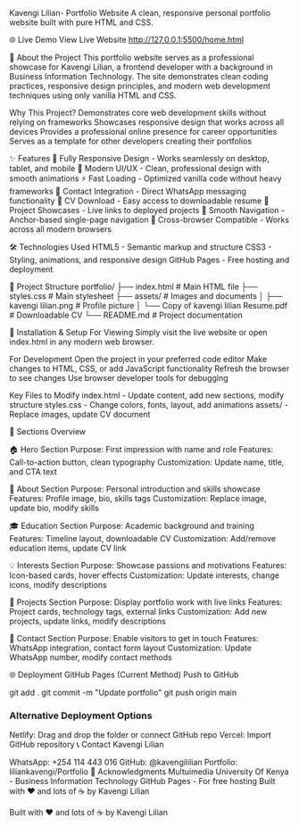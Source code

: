 Kavengi Lilian- Portfolio Website
A clean, responsive personal portfolio website built with pure HTML and CSS.

🌐 Live Demo
View Live Website http://127.0.0.1:5500/home.html

🎯 About the Project
This portfolio website serves as a professional showcase for Kavengi Lilian, a frontend developer with a background in Business Information Technology. The site demonstrates clean coding practices, responsive design principles, and modern web development techniques using only vanilla HTML and CSS.

Why This Project?
Demonstrates core web development skills without relying on frameworks
Showcases responsive design that works across all devices
Provides a professional online presence for career opportunities
Serves as a template for other developers creating their portfolios

✨ Features
📱 Fully Responsive Design - Works seamlessly on desktop, tablet, and mobile
🎨 Modern UI/UX - Clean, professional design with smooth animations
⚡ Fast Loading - Optimized vanilla code without heavy frameworks
📧 Contact Integration - Direct WhatsApp messaging functionality
📄 CV Download - Easy access to downloadable resume
🔗 Project Showcases - Live links to deployed projects
🎯 Smooth Navigation - Anchor-based single-page navigation
🌙 Cross-browser Compatible - Works across all modern browsers

🛠 Technologies Used
HTML5 - Semantic markup and structure
CSS3 - Styling, animations, and responsive design
GitHub Pages - Free hosting and deployment

📁 Project Structure
portfolio/
├── index.html              # Main HTML file
├── styles.css              # Main stylesheet
├── assets/                 # Images and documents
│   ├── kavengi lilian.png  # Profile picture
│   └── Copy of kavengi lilian Resume.pdf  # Downloadable CV
└── README.md              # Project documentation

🚀 Installation & Setup
For Viewing
Simply visit the live website or open index.html in any modern web browser.

For Development
Open the project in your preferred code editor
Make changes to HTML, CSS, or add JavaScript functionality
Refresh the browser to see changes
Use browser developer tools for debugging

Key Files to Modify
index.html - Update content, add new sections, modify structure
styles.css - Change colors, fonts, layout, add animations
assets/ - Replace images, update CV document

📄 Sections Overview

🏠 Hero Section
Purpose: First impression with name and role
Features: Call-to-action button, clean typography
Customization: Update name, title, and CTA text

👤 About Section
Purpose: Personal introduction and skills showcase
Features: Profile image, bio, skills tags
Customization: Replace image, update bio, modify skills

🎓 Education Section
Purpose: Academic background and training
Features: Timeline layout, downloadable CV
Customization: Add/remove education items, update CV link

💡 Interests Section
Purpose: Showcase passions and motivations
Features: Icon-based cards, hover effects
Customization: Update interests, change icons, modify descriptions

🚀 Projects Section
Purpose: Display portfolio work with live links
Features: Project cards, technology tags, external links
Customization: Add new projects, update links, modify descriptions

📧 Contact Section
Purpose: Enable visitors to get in touch
Features: WhatsApp integration, contact form layout
Customization: Update WhatsApp number, modify contact methods

🌐 Deployment
GitHub Pages (Current Method)
Push to GitHub

git add .
git commit -m "Update portfolio"
git push origin main


### Alternative Deployment Options
Netlify: Drag and drop the folder or connect GitHub repo
Vercel: Import GitHub repository
📞 Contact Kavengi Lilian

WhatsApp: +254 114 443 016
GitHub: @kavengililian
Portfolio: liliankavengi/Portfolio
🎉 Acknowledgments
Multuimedia University Of Kenya - Business Information Technology
GitHub Pages - For free hosting
Built with ❤️ and lots of ☕ by Kavengi Lilian

Built with ❤️ and lots of ☕ by Kavengi Lilian
